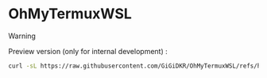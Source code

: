 # OhMyTermuxWSL
 
> [!WARNING]
> Preview version (only for internal development) :
> ```bash
> curl -sL https://raw.githubusercontent.com/GiGiDKR/OhMyTermuxWSL/refs/heads/dev/install.sh-o install.sh && chmod +x install.sh && ./install.sh
> ```
